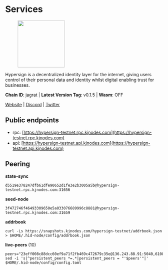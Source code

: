 # Services

<figure><img src="https://raw.githubusercontent.com/kj89/testnet_manuals/main/pingpub/logos/hypersign.png" width="150" alt=""><figcaption></figcaption></figure>

Hypersign is a decentralized identity layer for the internet, giving  users control of their personal data and identity whilst digital  enabling trust for businesses.

**Chain ID**: jagrat | **Latest Version Tag**: v0.1.5 | **Wasm**: OFF

[Website](https://hypersign.id) | [Discord](https://discord.gg/DmuUjMrHVw) | [Twitter](https://twitter.com/hypersignchain)


## Public endpoints

* rpc: [https://hypersign-testnet.rpc.kjnodes.com](https://hypersign-testnet.rpc.kjnodes.com)
* api: [https://hypersign-testnet.api.kjnodes.com](https://hypersign-testnet.api.kjnodes.com)

## Peering

**state-sync**

```
d5519e378247dfb61dfe90652d1fe3e2b3005a5b@hypersign-testnet.rpc.kjnodes.com:31656
```

**seed-node**

```
3f472746f46493309650e5a033076689996c8881@hypersign-testnet.rpc.kjnodes.com:31659
```

**addrbook**
```
curl -Ls https://snapshots.kjnodes.com/hypersign-testnet/addrbook.json > $HOME/.hid-node/config/addrbook.json
```

**live-peers** (10)
```
peers="23eff008c88dcc60ef9a71f2fb469c472679c35e@136.243.88.91:5040,610843eda2f0388cb8e75917e8c1f63350bd3bd1@154.26.131.130:16656,1de2abae74a4c5fd7d96d9869ef02187f81498f0@134.209.238.66:26656,c1b6d86f46eab9d0aa2e4399cddb9cf05d13621a@65.108.206.118:60556,1e3f0aeb6f2a2017b122af2461a75c9695790954@65.108.233.109:10956,1380864bb38481fef4b2358026a5ed53fc027679@95.214.52.206:26656,d5519e378247dfb61dfe90652d1fe3e2b3005a5b@65.109.68.190:31656,bd2ae9f1c42183104719f7c44be078bb7d282a61@65.109.92.241:11056,22d2b3587e2ce6ae750c189b12461e7315d08ae4@167.235.151.119:26656,2c0379f78b655e8a386cb477e3cf3cae700c4a7f@213.239.207.175:34656"
sed -i 's|^persistent_peers *=.*|persistent_peers = "'$peers'"|' $HOME/.hid-node/config/config.toml
```
